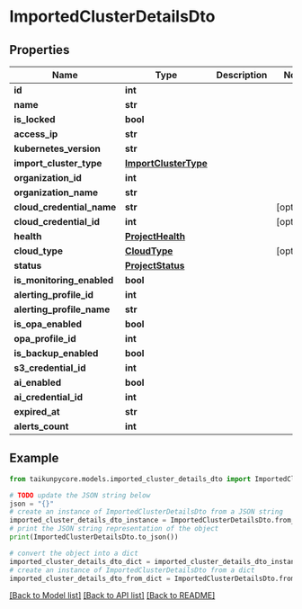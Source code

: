 # ImportedClusterDetailsDto


## Properties

Name | Type | Description | Notes
------------ | ------------- | ------------- | -------------
**id** | **int** |  | 
**name** | **str** |  | 
**is_locked** | **bool** |  | 
**access_ip** | **str** |  | 
**kubernetes_version** | **str** |  | 
**import_cluster_type** | [**ImportClusterType**](ImportClusterType.md) |  | 
**organization_id** | **int** |  | 
**organization_name** | **str** |  | 
**cloud_credential_name** | **str** |  | [optional] 
**cloud_credential_id** | **int** |  | [optional] 
**health** | [**ProjectHealth**](ProjectHealth.md) |  | 
**cloud_type** | [**CloudType**](CloudType.md) |  | [optional] 
**status** | [**ProjectStatus**](ProjectStatus.md) |  | 
**is_monitoring_enabled** | **bool** |  | 
**alerting_profile_id** | **int** |  | 
**alerting_profile_name** | **str** |  | 
**is_opa_enabled** | **bool** |  | 
**opa_profile_id** | **int** |  | 
**is_backup_enabled** | **bool** |  | 
**s3_credential_id** | **int** |  | 
**ai_enabled** | **bool** |  | 
**ai_credential_id** | **int** |  | 
**expired_at** | **str** |  | 
**alerts_count** | **int** |  | 

## Example

```python
from taikunpycore.models.imported_cluster_details_dto import ImportedClusterDetailsDto

# TODO update the JSON string below
json = "{}"
# create an instance of ImportedClusterDetailsDto from a JSON string
imported_cluster_details_dto_instance = ImportedClusterDetailsDto.from_json(json)
# print the JSON string representation of the object
print(ImportedClusterDetailsDto.to_json())

# convert the object into a dict
imported_cluster_details_dto_dict = imported_cluster_details_dto_instance.to_dict()
# create an instance of ImportedClusterDetailsDto from a dict
imported_cluster_details_dto_from_dict = ImportedClusterDetailsDto.from_dict(imported_cluster_details_dto_dict)
```
[[Back to Model list]](../README.md#documentation-for-models) [[Back to API list]](../README.md#documentation-for-api-endpoints) [[Back to README]](../README.md)


